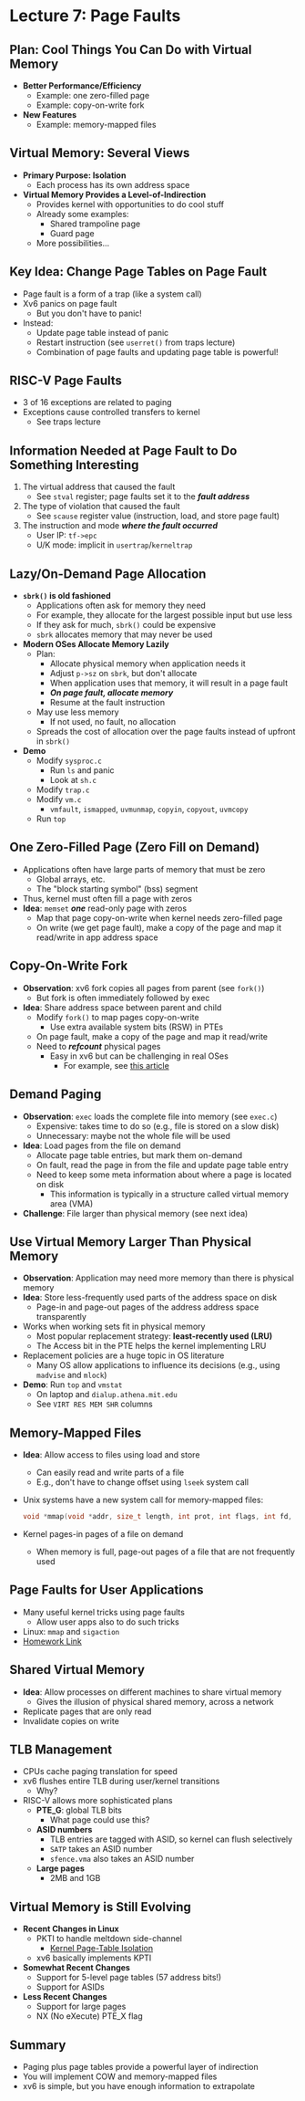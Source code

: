 # Lecture 7: Page Faults

## Plan: Cool Things You Can Do with Virtual Memory

- **Better Performance/Efficiency**
  - Example: one zero-filled page
  - Example: copy-on-write fork
- **New Features**
  - Example: memory-mapped files

## Virtual Memory: Several Views

- **Primary Purpose: Isolation**
  - Each process has its own address space
- **Virtual Memory Provides a Level-of-Indirection**
  - Provides kernel with opportunities to do cool stuff
  - Already some examples:
    - Shared trampoline page
    - Guard page
  - More possibilities...

## Key Idea: Change Page Tables on Page Fault

- Page fault is a form of a trap (like a system call)
- Xv6 panics on page fault
  - But you don't have to panic!
- Instead:
  - Update page table instead of panic
  - Restart instruction (see `userret()` from traps lecture)
  - Combination of page faults and updating page table is powerful!

## RISC-V Page Faults

- 3 of 16 exceptions are related to paging
- Exceptions cause controlled transfers to kernel
  - See traps lecture

## Information Needed at Page Fault to Do Something Interesting

1. The virtual address that caused the fault
   - See `stval` register; page faults set it to the ***fault address***
2. The type of violation that caused the fault
   - See `scause` register value (instruction, load, and store page fault)
3. The instruction and mode ***where the fault occurred***
   - User IP: `tf->epc`
   - U/K mode: implicit in `usertrap`/`kerneltrap`

## Lazy/On-Demand Page Allocation

- **`sbrk()` is old fashioned**
  - Applications often ask for memory they need
  - For example, they allocate for the largest possible input but use less
  - If they ask for much, `sbrk()` could be expensive
  - `sbrk` allocates memory that may never be used
- **Modern OSes Allocate Memory Lazily**
  - Plan:
    - Allocate physical memory when application needs it
    - Adjust `p->sz` on `sbrk`, but don't allocate
    - When application uses that memory, it will result in a page fault
    - ***On page fault, allocate memory***
    - Resume at the fault instruction
  - May use less memory
    - If not used, no fault, no allocation
  - Spreads the cost of allocation over the page faults instead of upfront in `sbrk()`
- **Demo**
  - Modify `sysproc.c`
    - Run `ls` and panic
    - Look at `sh.c`
  - Modify `trap.c`
  - Modify `vm.c`
    - `vmfault`, `ismapped`, `uvmunmap`, `copyin`, `copyout`, `uvmcopy`
  - Run `top`

## One Zero-Filled Page (Zero Fill on Demand)

- Applications often have large parts of memory that must be zero
  - Global arrays, etc.
  - The "block starting symbol" (bss) segment
- Thus, kernel must often fill a page with zeros
- **Idea**: `memset` ***one*** read-only page with zeros
  - Map that page copy-on-write when kernel needs zero-filled page
  - On write (we get page fault), make a copy of the page and map it read/write in app address space

## Copy-On-Write Fork

- **Observation**: xv6 fork copies all pages from parent (see `fork()`)
  - But fork is often immediately followed by exec
- **Idea**: Share address space between parent and child
  - Modify `fork()` to map pages copy-on-write
    - Use extra available system bits (RSW) in PTEs
  - On page fault, make a copy of the page and map it read/write
  - Need to ***refcount*** physical pages
    - Easy in xv6 but can be challenging in real OSes
      - For example, see [this article](https://lwn.net/Articles/849638/)

## Demand Paging

- **Observation**: `exec` loads the complete file into memory (see `exec.c`)
  - Expensive: takes time to do so (e.g., file is stored on a slow disk)
  - Unnecessary: maybe not the whole file will be used
- **Idea**: Load pages from the file on demand
  - Allocate page table entries, but mark them on-demand
  - On fault, read the page in from the file and update page table entry
  - Need to keep some meta information about where a page is located on disk
    - This information is typically in a structure called virtual memory area (VMA)
- **Challenge**: File larger than physical memory (see next idea)

## Use Virtual Memory Larger Than Physical Memory

- **Observation**: Application may need more memory than there is physical memory
- **Idea**: Store less-frequently used parts of the address space on disk
  - Page-in and page-out pages of the address address space transparently
- Works when working sets fit in physical memory
  - Most popular replacement strategy: **least-recently used (LRU)**
  - The Access bit in the PTE helps the kernel implementing LRU
- Replacement policies are a huge topic in OS literature
  - Many OS allow applications to influence its decisions (e.g., using `madvise` and `mlock`)
- **Demo**: Run `top` and `vmstat`
  - On laptop and `dialup.athena.mit.edu`
  - See `VIRT RES MEM SHR` columns

## Memory-Mapped Files

- **Idea**: Allow access to files using load and store
  - Can easily read and write parts of a file
  - E.g., don't have to change offset using `lseek` system call
- Unix systems have a new system call for memory-mapped files:

  ```c
  void *mmap(void *addr, size_t length, int prot, int flags, int fd, off_t offset);
  ```

- Kernel pages-in pages of a file on demand
  - When memory is full, page-out pages of a file that are not frequently used

## Page Faults for User Applications

- Many useful kernel tricks using page faults
  - Allow user apps also to do such tricks
- Linux: `mmap` and `sigaction`
- [Homework Link](https://pdos.csail.mit.edu/6.828/2018/homework/mmap.html)

## Shared Virtual Memory

- **Idea**: Allow processes on different machines to share virtual memory
  - Gives the illusion of physical shared memory, across a network
- Replicate pages that are only read
- Invalidate copies on write

## TLB Management

- CPUs cache paging translation for speed
- xv6 flushes entire TLB during user/kernel transitions
  - Why?
- RISC-V allows more sophisticated plans
  - **PTE_G**: global TLB bits
    - What page could use this?
  - **ASID numbers**
    - TLB entries are tagged with ASID, so kernel can flush selectively
    - `SATP` takes an ASID number
    - `sfence.vma` also takes an ASID number
  - **Large pages**
    - 2MB and 1GB

## Virtual Memory is Still Evolving

- **Recent Changes in Linux**
  - PKTI to handle meltdown side-channel
    - [Kernel Page-Table Isolation](https://en.wikipedia.org/wiki/Kernel_page-table_isolation)
  - xv6 basically implements KPTI
- **Somewhat Recent Changes**
  - Support for 5-level page tables (57 address bits!)
  - Support for ASIDs
- **Less Recent Changes**
  - Support for large pages
  - NX (No eXecute) PTE_X flag

## Summary

- Paging plus page tables provide a powerful layer of indirection
- You will implement COW and memory-mapped files
- xv6 is simple, but you have enough information to extrapolate
